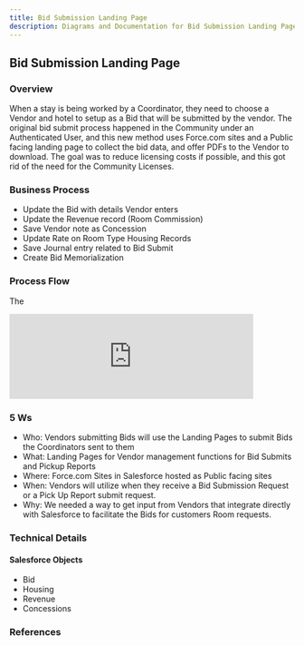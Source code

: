 ```yaml
---
title: Bid Submission Landing Page
description: Diagrams and Documentation for Bid Submission Landing Page.
---
```


## Bid Submission Landing Page

### Overview
When a stay is being worked by a Coordinator, they need to choose a Vendor and hotel to setup as a Bid that will be submitted by the vendor.  The original bid submit process happened in the Community under an Authenticated User, and this new method uses Force.com sites and a Public facing landing page to collect the bid data, and offer PDFs to the Vendor to download.  The goal was to reduce licensing costs if possible, and this got rid of the need for the Community Licenses.


### Business Process
- Update the Bid with details Vendor enters
- Update the Revenue record (Room Commission)
- Save Vendor note as Concession
- Update Rate on Room Type Housing Records
- Save Journal entry related to Bid Submit
- Create Bid Memorialization 

### Process Flow
The 
<div style="width:95%;height=95%"; margin: 10px; position: relative;"><iframe allowfullscreen frameborder="0" style="width:90%;height=90%" src="https://lucid.app/documents/embeddedchart/f45d427d-740d-4241-9c5c-e670d8aeb3b1" id="R8wNAV.UpBU-"></iframe></div>

### 5 Ws
- Who:  Vendors submitting Bids will use the Landing Pages to submit Bids the Coordinators sent to them
- What: Landing Pages for Vendor management functions for Bid Submits and Pickup Reports
- Where:  Force.com Sites in Salesforce hosted as Public facing sites
- When:  Vendors will utilize when they receive a Bid Submission Request or a Pick Up Report submit request.
- Why:  We needed a way to get input from Vendors that integrate directly with Salesforce to facilitate the Bids for customers Room requests.

### Technical Details
#### Salesforce Objects
- Bid
- Housing
- Revenue
- Concessions

### References